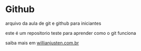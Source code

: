 # Github

arquivo da aula de git e github para iniciantes

este é um repositorio teste para aprender como o git funciona

saiba mais em [willianjusten.com.br](http://willianjusten.com.br)
